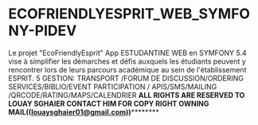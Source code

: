 # ECOFRIENDLYESPRIT_WEB_SYMFONY-PIDEV
Le projet "EcoFriendlyEsprit" App ESTUDANTINE WEB en SYMFONY 5.4 vise à simplifier les démarches et défis auxquels les étudiants peuvent y rencontrer lors de leurs parcours académique au sein de l'établissement ESPRIT.
5 GESTION: TRANSPORT /FORUM DE DISCUSSION/ORDERING SERVICES/BIBLIO/EVENT PARTICIPATION /
APIS/SMS/MAILING /QRCODE/RATING/MAPS/CALENDRIER
******ALL RIGHTS ARE RESERVED TO LOUAY SGHAIER CONTACT HIM FOR COPY RIGHT OWNING MAIL((louaysghaier01@gmail.com))**************
